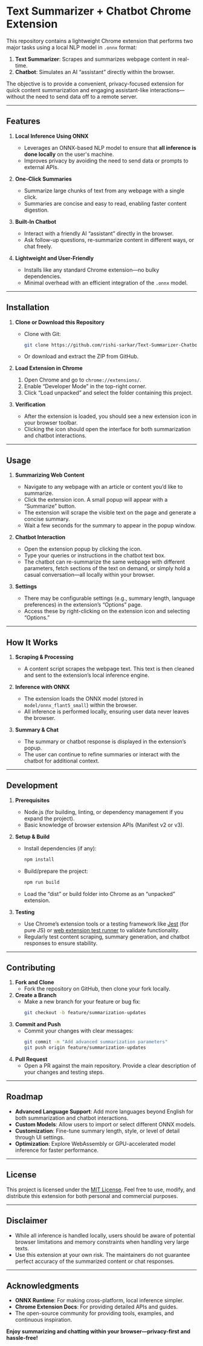 # Text Summarizer + Chatbot Chrome Extension

This repository contains a lightweight Chrome extension that performs two major tasks using a local NLP model in `.onnx` format:

1. **Text Summarizer**: Scrapes and summarizes webpage content in real-time.
2. **Chatbot**: Simulates an AI “assistant” directly within the browser.

The objective is to provide a convenient, privacy-focused extension for quick content summarization and engaging assistant-like interactions—without the need to send data off to a remote server.

---

## Features

1. **Local Inference Using ONNX**

   - Leverages an ONNX-based NLP model to ensure that **all inference is done locally** on the user's machine.
   - Improves privacy by avoiding the need to send data or prompts to external APIs.

2. **One-Click Summaries**

   - Summarize large chunks of text from any webpage with a single click.
   - Summaries are concise and easy to read, enabling faster content digestion.

3. **Built-In Chatbot**

   - Interact with a friendly AI “assistant” directly in the browser.
   - Ask follow-up questions, re-summarize content in different ways, or chat freely.

4. **Lightweight and User-Friendly**
   - Installs like any standard Chrome extension—no bulky dependencies.
   - Minimal overhead with an efficient integration of the `.onnx` model.

---

## Installation

1. **Clone or Download this Repository**

   - Clone with Git:
     ```bash
     git clone https://github.com/rishi-sarkar/Text-Summarizer-Chatbot-Extension.git
     ```
   - Or download and extract the ZIP from GitHub.

2. **Load Extension in Chrome**

   1. Open Chrome and go to `chrome://extensions/`.
   2. Enable “Developer Mode” in the top-right corner.
   3. Click “Load unpacked” and select the folder containing this project.

3. **Verification**
   - After the extension is loaded, you should see a new extension icon in your browser toolbar.
   - Clicking the icon should open the interface for both summarization and chatbot interactions.

---

## Usage

1. **Summarizing Web Content**

   - Navigate to any webpage with an article or content you’d like to summarize.
   - Click the extension icon. A small popup will appear with a “Summarize” button.
   - The extension will scrape the visible text on the page and generate a concise summary.
   - Wait a few seconds for the summary to appear in the popup window.

2. **Chatbot Interaction**

   - Open the extension popup by clicking the icon.
   - Type your queries or instructions in the chatbot text box.
   - The chatbot can re-summarize the same webpage with different parameters, fetch sections of the text on demand, or simply hold a casual conversation—all locally within your browser.

3. **Settings**
   - There may be configurable settings (e.g., summary length, language preferences) in the extension’s “Options” page.
   - Access these by right-clicking on the extension icon and selecting “Options.”

---

## How It Works

1. **Scraping & Processing**

   - A content script scrapes the webpage text. This text is then cleaned and sent to the extension’s local inference engine.

2. **Inference with ONNX**

   - The extension loads the ONNX model (stored in `model/onnx_flant5_small`) within the browser.
   - All inference is performed locally, ensuring user data never leaves the browser.

3. **Summary & Chat**
   - The summary or chatbot response is displayed in the extension’s popup.
   - The user can continue to refine summaries or interact with the chatbot for additional context.

---

## Development

1. **Prerequisites**

   - Node.js (for building, linting, or dependency management if you expand the project).
   - Basic knowledge of browser extension APIs (Manifest v2 or v3).

2. **Setup & Build**

   - Install dependencies (if any):
     ```bash
     npm install
     ```
   - Build/prepare the project:
     ```bash
     npm run build
     ```
   - Load the “dist” or build folder into Chrome as an “unpacked” extension.

3. **Testing**
   - Use Chrome’s extension tools or a testing framework like [Jest](https://jestjs.io/) (for pure JS) or [web extension test runner](https://github.com/GoogleChromeLabs/chrome-extension-cli) to validate functionality.
   - Regularly test content scraping, summary generation, and chatbot responses to ensure stability.

---

## Contributing

1. **Fork and Clone**
   - Fork the repository on GitHub, then clone your fork locally.
2. **Create a Branch**
   - Make a new branch for your feature or bug fix:
     ```bash
     git checkout -b feature/summarization-updates
     ```
3. **Commit and Push**
   - Commit your changes with clear messages:
     ```bash
     git commit -m "Add advanced summarization parameters"
     git push origin feature/summarization-updates
     ```
4. **Pull Request**
   - Open a PR against the main repository. Provide a clear description of your changes and testing steps.

---

## Roadmap

- **Advanced Language Support**: Add more languages beyond English for both summarization and chatbot interactions.
- **Custom Models**: Allow users to import or select different ONNX models.
- **Customization**: Fine-tune summary length, style, or level of detail through UI settings.
- **Optimization**: Explore WebAssembly or GPU-accelerated model inference for faster performance.

---

## License

This project is licensed under the [MIT License](LICENSE). Feel free to use, modify, and distribute this extension for both personal and commercial purposes.

---

## Disclaimer

- While all inference is handled locally, users should be aware of potential browser limitations and memory constraints when handling very large texts.
- Use this extension at your own risk. The maintainers do not guarantee perfect accuracy of the summarized content or chat responses.

---

## Acknowledgments

- **ONNX Runtime**: For making cross-platform, local inference simpler.
- **Chrome Extension Docs**: For providing detailed APIs and guides.
- The open-source community for providing tools, examples, and continuous inspiration.

**Enjoy summarizing and chatting within your browser—privacy-first and hassle-free!**
